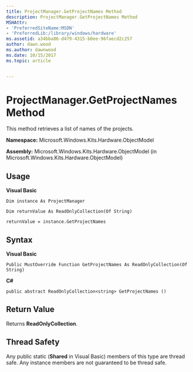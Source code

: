 ```yaml
---
title: ProjectManager.GetProjectNames Method
description: ProjectManager.GetProjectNames Method
MSHAttr:
- 'PreferredSiteName:MSDN'
- 'PreferredLib:/library/windows/hardware'
ms.assetid: a34bba86-d479-4315-b0ee-96faecd2c257
author: dawn.wood
ms.author: dawnwood
ms.date: 10/15/2017
ms.topic: article


---
```


# ProjectManager.GetProjectNames Method


This method retrieves a list of names of the projects.

**Namespace:** Microsoft.Windows.Kits.Hardware.ObjectModel

**Assembly:** Microsoft.Windows.Kits.Hardware.ObjectModel (in Microsoft.Windows.Kits.Hardware.ObjectModel)

## <span id="Usage"></span><span id="usage"></span><span id="USAGE"></span>Usage


**Visual Basic**

`Dim instance As ProjectManager`

`Dim returnValue As ReadOnlyCollection(Of String)`

`returnValue = instance.GetProjectNames`

## <span id="Syntax"></span><span id="syntax"></span><span id="SYNTAX"></span>Syntax


**Visual Basic**

`Public MustOverride Function GetProjectNames As ReadOnlyCollection(Of String)`

**C#**

`public abstract ReadOnlyCollection<string> GetProjectNames ()`

## <span id="Return_Value"></span><span id="return_value"></span><span id="RETURN_VALUE"></span>Return Value


Returns **ReadOnlyCollection**.

## <span id="Thread_Safety"></span><span id="thread_safety"></span><span id="THREAD_SAFETY"></span>Thread Safety


Any public static (**Shared** in Visual Basic) members of this type are thread safe. Any instance members are not guaranteed to be thread safe.

 

 






